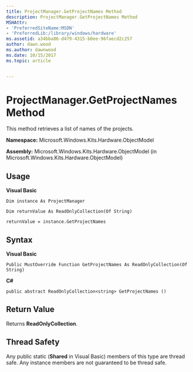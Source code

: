 ```yaml
---
title: ProjectManager.GetProjectNames Method
description: ProjectManager.GetProjectNames Method
MSHAttr:
- 'PreferredSiteName:MSDN'
- 'PreferredLib:/library/windows/hardware'
ms.assetid: a34bba86-d479-4315-b0ee-96faecd2c257
author: dawn.wood
ms.author: dawnwood
ms.date: 10/15/2017
ms.topic: article


---
```


# ProjectManager.GetProjectNames Method


This method retrieves a list of names of the projects.

**Namespace:** Microsoft.Windows.Kits.Hardware.ObjectModel

**Assembly:** Microsoft.Windows.Kits.Hardware.ObjectModel (in Microsoft.Windows.Kits.Hardware.ObjectModel)

## <span id="Usage"></span><span id="usage"></span><span id="USAGE"></span>Usage


**Visual Basic**

`Dim instance As ProjectManager`

`Dim returnValue As ReadOnlyCollection(Of String)`

`returnValue = instance.GetProjectNames`

## <span id="Syntax"></span><span id="syntax"></span><span id="SYNTAX"></span>Syntax


**Visual Basic**

`Public MustOverride Function GetProjectNames As ReadOnlyCollection(Of String)`

**C#**

`public abstract ReadOnlyCollection<string> GetProjectNames ()`

## <span id="Return_Value"></span><span id="return_value"></span><span id="RETURN_VALUE"></span>Return Value


Returns **ReadOnlyCollection**.

## <span id="Thread_Safety"></span><span id="thread_safety"></span><span id="THREAD_SAFETY"></span>Thread Safety


Any public static (**Shared** in Visual Basic) members of this type are thread safe. Any instance members are not guaranteed to be thread safe.

 

 






